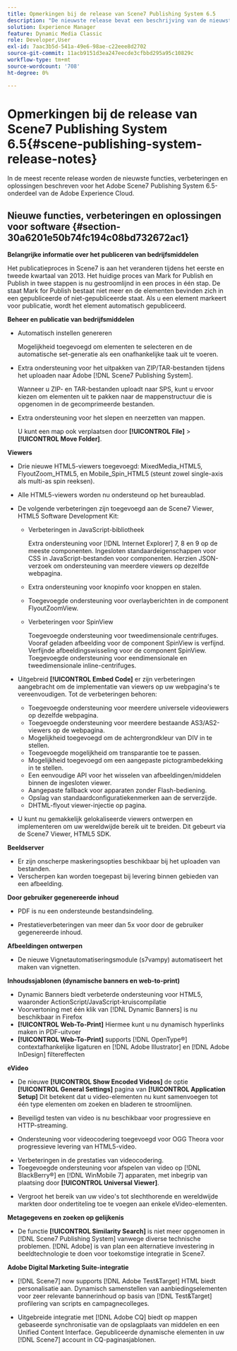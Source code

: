 ```yaml
---
title: Opmerkingen bij de release van Scene7 Publishing System 6.5
description: "De nieuwste release bevat een beschrijving van de nieuwste functies, verbeteringen en oplossingen voor Adobe Scene7 Publishing System 6.5, onderdeel van de Adobe Experience Manager-oplossing in de Adobe Experience Cloud."
solution: Experience Manager
feature: Dynamic Media Classic
role: Developer,User
exl-id: 7aac3b5d-541a-49e6-98ae-c22eee8d2702
source-git-commit: 11acb9151d3ea247eecde3cfbbd295a95c10829c
workflow-type: tm+mt
source-wordcount: '708'
ht-degree: 0%

---
```


# Opmerkingen bij de release van Scene7 Publishing System 6.5{#scene-publishing-system-release-notes}

In de meest recente release worden de nieuwste functies, verbeteringen en oplossingen beschreven voor het Adobe Scene7 Publishing System 6.5-onderdeel van de Adobe Experience Cloud.

## Nieuwe functies, verbeteringen en oplossingen voor software {#section-30a6201e50b74fc194c08bd732672ac1}

**Belangrijke informatie over het publiceren van bedrijfsmiddelen**

Het publicatieproces in Scene7 is aan het veranderen tijdens het eerste en tweede kwartaal van 2013. Het huidige proces van Mark for Publish en Publish in twee stappen is nu gestroomlijnd in een proces in één stap. De staat Mark for Publish bestaat niet meer en de elementen bevinden zich in een gepubliceerde of niet-gepubliceerde staat. Als u een element markeert voor publicatie, wordt het element automatisch gepubliceerd.

**Beheer en publicatie van bedrijfsmiddelen**

* Automatisch instellen genereren

   Mogelijkheid toegevoegd om elementen te selecteren en de automatische set-generatie als een onafhankelijke taak uit te voeren.
* Extra ondersteuning voor het uitpakken van ZIP/TAR-bestanden tijdens het uploaden naar Adobe [!DNL Scene7 Publishing System].

   Wanneer u ZIP- en TAR-bestanden uploadt naar SPS, kunt u ervoor kiezen om elementen uit te pakken naar de mappenstructuur die is opgenomen in de gecomprimeerde bestanden.

* Extra ondersteuning voor het slepen en neerzetten van mappen.

   U kunt een map ook verplaatsen door **[!UICONTROL File]** > **[!UICONTROL Move Folder]**.

**Viewers**

* Drie nieuwe HTML5-viewers toegevoegd: MixedMedia_HTML5, FlyoutZoom_HTML5, en Mobile_Spin_HTML5 (steunt zowel single-axis als multi-as spin reeksen).

<!-- 
  [More information](http://help.adobe.com/en_US/scene7/using/WS6E593DEA-7D81-4cd6-84B0-85E8BB274176.html#WS1c46793299cf21d77e926d1613177f0a020-8000.html).  -->
* Alle HTML5-viewers worden nu ondersteund op het bureaublad.

<!--   [More information](http://help.adobe.com/en_US/scene7/using/WS6E593DEA-7D81-4cd6-84B0-85E8BB274176.html#WS1c46793299cf21d77e926d1613177f0a020-8000.html). -->
* De volgende verbeteringen zijn toegevoegd aan de Scene7 Viewer, HTML5 Software Development Kit:

   * Verbeteringen in JavaScript-bibliotheek

      Extra ondersteuning voor [!DNL Internet Explorer] 7, 8 en 9 op de meeste componenten. Ingesloten standaardeigenschappen voor CSS in JavaScript-bestanden voor componenten. Herzien JSON-verzoek om ondersteuning van meerdere viewers op dezelfde webpagina.

   * Extra ondersteuning voor knopinfo voor knoppen en stalen.
   * Toegevoegde ondersteuning voor overlayberichten in de component FlyoutZoomView.
   * Verbeteringen voor SpinView

      Toegevoegde ondersteuning voor tweedimensionale centrifuges. Vooraf geladen afbeelding voor de component SpinView is verfijnd. Verfijnde afbeeldingswisseling voor de component SpinView. Toegevoegde ondersteuning voor eendimensionale en tweedimensionale inline-centrifuges.

* Uitgebreid **[!UICONTROL Embed Code]** er zijn verbeteringen aangebracht om de implementatie van viewers op uw webpagina&#39;s te vereenvoudigen. Tot de verbeteringen behoren:

   * Toegevoegde ondersteuning voor meerdere universele videoviewers op dezelfde webpagina.
   * Toegevoegde ondersteuning voor meerdere bestaande AS3/AS2-viewers op de webpagina.
   * Mogelijkheid toegevoegd om de achtergrondkleur van DIV in te stellen.
   * Toegevoegde mogelijkheid om transparantie toe te passen.
   * Mogelijkheid toegevoegd om een aangepaste pictogrambedekking in te stellen.
   * Een eenvoudige API voor het wisselen van afbeeldingen/middelen binnen de ingesloten viewer.
   * Aangepaste fallback voor apparaten zonder Flash-bediening.
   * Opslag van standaardconfiguratiekenmerken aan de serverzijde.
   * DHTML-flyout viewer-injectie op pagina.

* U kunt nu gemakkelijk gelokaliseerde viewers ontwerpen en implementeren om uw wereldwijde bereik uit te breiden. Dit gebeurt via de Scene7 Viewer, HTML5 SDK.

**Beeldserver**

* Er zijn onscherpe maskeringsopties beschikbaar bij het uploaden van bestanden.
* Verscherpen kan worden toegepast bij levering binnen gebieden van een afbeelding.

**Door gebruiker gegenereerde inhoud**

* PDF is nu een ondersteunde bestandsindeling.

<!--   [More information](http://help.adobe.com/en_US/scene7/using/WSe8b0455615e2dc47-2df907a712f31201b35-8000.html).  -->
* Prestatieverbeteringen van meer dan 5x voor door de gebruiker gegenereerde inhoud.

**Afbeeldingen ontwerpen**

* De nieuwe Vignetautomatiseringsmodule (s7vampy) automatiseert het maken van vignetten.

**Inhoudssjablonen (dynamische banners en web-to-print)**

* Dynamic Banners biedt verbeterde ondersteuning voor HTML5, waaronder ActionScript/JavaScript-kruiscompilatie
* Voorvertoning met één klik van [!DNL Dynamic Banners] is nu beschikbaar in Firefox
* **[!UICONTROL Web-To-Print]** Hiermee kunt u nu dynamisch hyperlinks maken in PDF-uitvoer
* **[!UICONTROL Web-To-Print]** supports [!DNL OpenType®] contextafhankelijke ligaturen en [!DNL Adobe Illustrator] en [!DNL Adobe InDesign] filtereffecten

**eVideo**

* De nieuwe **[!UICONTROL Show Encoded Videos]** de optie **[!UICONTROL General Settings]** pagina van **[!UICONTROL Application Setup]** Dit betekent dat u video-elementen nu kunt samenvoegen tot één type elementen om zoeken en bladeren te stroomlijnen.

<!--   [More information](http://help.adobe.com/en_US/scene7/using/WSCCBA9D3A-06A3-4f29-AF6B-36CBB2A655F1.html).  -->

* Beveiligd testen van video is nu beschikbaar voor progressieve en HTTP-streaming.

<!--   [More information](http://help.adobe.com/en_US/scene7/using/WSd968ca97bf01df72-5efde3a123268dd80f5-8000.html). -->
* Ondersteuning voor videocodering toegevoegd voor OGG Theora voor progressieve levering van HTML5-video.

<!--   [More information](http://help.adobe.com/en_US/scene7/using/WSE86ACF2B-BD50-4c48-A1D7-9CD4405B62D0.html#WS1c46793299cf21d7-39fae9c1131ba8968f7-7fff.html). -->
* Verbeteringen in de prestaties van videocodering.
* Toegevoegde ondersteuning voor afspelen van video op [!DNL BlackBerry®] en [!DNL WinMobile 7] apparaten, met inbegrip van plaatsing door **[!UICONTROL Universal Viewer]**.

<!--   [More information](http://help.adobe.com/en_US/scene7/using/WS6E593DEA-7D81-4cd6-84B0-85E8BB274176.html#WS1c46793299cf21d77e926d1613177f0a020-8000.html) or the [eVideo chapter](http://help.adobe.com/en_US/scene7/using/WS53492AE1-6029-45d8-BF80-F4B5CF33EB08.html). -->

* Vergroot het bereik van uw video&#39;s tot slechthorende en wereldwijde markten door ondertiteling toe te voegen aan enkele eVideo-elementen.

<!--   See [More information](http://help.adobe.com/en_US/scene7/using/WS98ca2e6790647c06-6f6f53e137b959f094-8000.html). -->

**Metagegevens en zoeken op gelijkenis**

* De functie **[!UICONTROL Similarity Search]** is niet meer opgenomen in [!DNL Scene7 Publishing System] vanwege diverse technische problemen. [!DNL Adobe] is van plan een alternatieve investering in beeldtechnologie te doen voor toekomstige integratie in Scene7.

**Adobe Digital Marketing Suite-integratie**

* [!DNL Scene7] now supports [!DNL Adobe Test&Target] HTML biedt personalisatie aan. Dynamisch samenstellen van aanbiedingselementen voor zeer relevante bannerinhoud op basis van [!DNL Test&Target] profilering van scripts en campagnecolleges.

* Uitgebreide integratie met [!DNL Adobe CQ] biedt op mappen gebaseerde synchronisatie van de opslagplaats van middelen en een Unified Content Interface. Gepubliceerde dynamische elementen in uw [!DNL Scene7] account in CQ-paginasjablonen.
